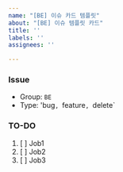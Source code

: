 ```yaml
---
name: "[BE] 이슈 카드 템플릿"
about: "[BE] 이슈 템플릿 카드"
title: ''
labels: ''
assignees: ''

---
```


### Issue
- Group: `BE` 
- Type: 'bug`, `feature`, `delete`

### TO-DO
1. [ ] Job1
2. [ ] Job2
3. [ ] Job3
